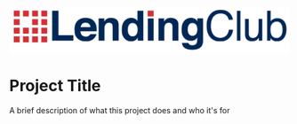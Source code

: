 
![Logo](/Images/Lending_Club_logo.png)


# Project Title

A brief description of what this project does and who it's for

